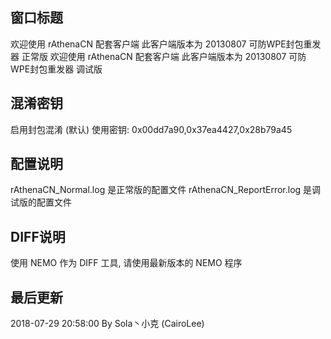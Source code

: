 
窗口标题
----------------
欢迎使用 rAthenaCN 配套客户端 此客户端版本为 20130807 可防WPE封包重发器 正常版
欢迎使用 rAthenaCN 配套客户端 此客户端版本为 20130807 可防WPE封包重发器 调试版

混淆密钥
----------------
启用封包混淆 (默认)
使用密钥: 0x00dd7a90,0x37ea4427,0x28b79a45

配置说明
----------------
rAthenaCN_Normal.log 是正常版的配置文件
rAthenaCN_ReportError.log 是调试版的配置文件

DIFF说明
----------------
使用 NEMO 作为 DIFF 工具, 请使用最新版本的 NEMO 程序

最后更新
----------------
2018-07-29 20:58:00 By Sola丶小克 (CairoLee)

